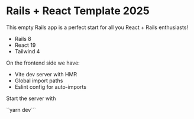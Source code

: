 # Rails + React Template 2025

This empty Rails app is a perfect start for all you React + Rails enthusiasts!

- Rails 8
- React 19
- Tailwind 4

On the frontend side we have:

- Vite dev server with HMR
- Global import paths
- Eslint config for auto-imports

Start the server with

``yarn dev```

